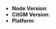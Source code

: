 <!--
Thank you for reporting an issue.

Please fill in as much of the template below as you're able.

Node Version: output of `node -v`
Citgm Version: output of `citgm -v`
Platform: output of `uname -a` (UNIX), or version and 32 or 64-bit (Windows)

If possible, please provide code that demonstrates the problem, keeping it as
simple and free of external dependencies as you are able.
-->

- **Node Version**:
- **CitGM Version**:
- **Platform**:

<!-- Enter your issue details below this comment. -->

